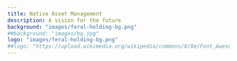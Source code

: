```yaml
---
title: Native Asset Management
description: A vision for the future
background: "images/feral-holding-bg.png"
##background: "images/bg.jpg"
logo: "images/feral-holding-bg.png"
##logo: "https://upload.wikimedia.org/wikipedia/commons/8/8e/Font_Awesome_5_regular_gem.svg"
---
```


